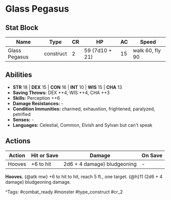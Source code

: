 # Glass Pegasus

## Stat Block

| Name | Type | CR | HP | AC | Speed |
|------|------|----|----|----|-------|
| Glass Pegasus | construct | 2 | 59 (7d10 + 21) | 15 | walk 60, fly 90 |

## Abilities

- **STR** 18 | **DEX** 15 | **CON** 16 | **INT** 10 | **WIS** 15 | **CHA** 13
- **Saving Throws:** DEX ++4, WIS ++4, CHA ++3  
- **Skills:** Perception ++6  
- **Damage Resistances:** -  
- **Condition Immunities:** charmed, exhaustion, frightened, paralyzed, petrified  
- **Senses:** -  
- **Languages:** Celestial, Common, Elvish and Sylvan but can't speak


## Actions

| Action | Hit or Save | Damage | On Save |
|--------|--------------|--------|----------|
| Hooves | +6 to hit | 2d6 + 4 damage) bludgeoning | - |

**Hooves.** {@atk mw} +6 to hit to hit, reach 5 ft., one target. {@h}11 (2d6 + 4 damage) bludgeoning damage.


^Tags: #combat_ready #monster #type_construct #cr_2